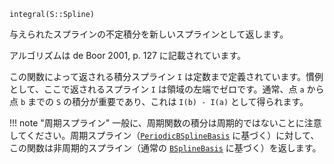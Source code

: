 ```
integral(S::Spline)
```

与えられたスプラインの不定積分を新しいスプラインとして返します。

アルゴリズムは de Boor 2001, p. 127 に記載されています。

この関数によって返される積分スプライン `I` は定数まで定義されています。慣例として、ここで返されるスプライン `I` は領域の左端でゼロです。通常、点 `a` から点 `b` までの `S` の積分が重要であり、これは `I(b) - I(a)` として得られます。

!!! note "周期スプライン"
    一般に、周期関数の積分は周期的ではないことに注意してください。周期スプライン（[`PeriodicBSplineBasis`](@ref) に基づく）に対して、この関数は非周期的スプライン（通常の [`BSplineBasis`](@ref) に基づく）を返します。

